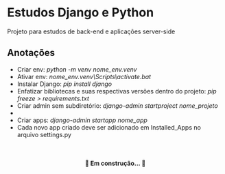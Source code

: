<h1>Estudos Django e Python</h1>
<p>Projeto para estudos de back-end e aplicações server-side</p>
<h2>Anotações</h2>
<ul>
    <li>Criar env: <i>python -m venv nome_env.venv</i></li>
    <li>Ativar env: <i>nome_env.venv\Scripts\activate.bat</i>
    <li>Instalar Django: <i>pip install django</i></li>
    <li>Enfatizar bibliotecas e suas respectivas versões dentro do projeto: <i>pip freeze > requirements.txt</i></li>
    <li>Criar admin sem subdiretório: <i>django-admin startproject nome_projeto</i><li>
    <li>Criar apps: <i>django-admin startapp nome_app</i></li>
    <li>Cada novo app criado deve ser adicionado em Installed_Apps no arquivo settings.py</li>
</ul>
</br>
<h4 align="center">🚧  Em construção...  🚧</h4>